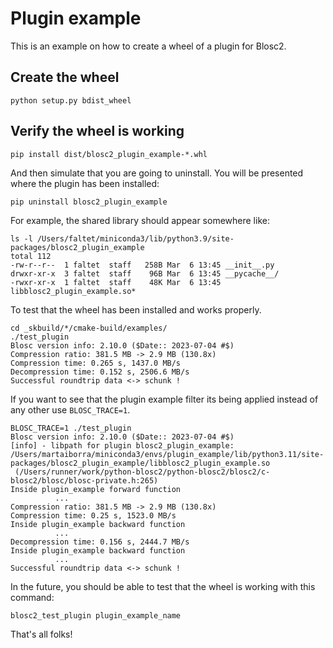 # Plugin example

This is an example on how to create a wheel of a plugin for Blosc2.

## Create the wheel

```shell
python setup.py bdist_wheel
```

## Verify the wheel is working

```shell
pip install dist/blosc2_plugin_example-*.whl
```

And then simulate that you are going to uninstall.  You will be presented where the plugin has been installed:

```shell
pip uninstall blosc2_plugin_example
```

For example, the shared library should appear somewhere like:

```shell
ls -l /Users/faltet/miniconda3/lib/python3.9/site-packages/blosc2_plugin_example
total 112
-rw-r--r--  1 faltet  staff   258B Mar  6 13:45 __init__.py
drwxr-xr-x  3 faltet  staff    96B Mar  6 13:45 __pycache__/
-rwxr-xr-x  1 faltet  staff    48K Mar  6 13:45 libblosc2_plugin_example.so*
```

To test that the wheel has been installed and works properly.

```shell
cd _skbuild/*/cmake-build/examples/
./test_plugin
Blosc version info: 2.10.0 ($Date:: 2023-07-04 #$)
Compression ratio: 381.5 MB -> 2.9 MB (130.8x)
Compression time: 0.265 s, 1437.0 MB/s
Decompression time: 0.152 s, 2506.6 MB/s
Successful roundtrip data <-> schunk !
```

If you want to see that the plugin example filter its being applied
instead of any other use `BLOSC_TRACE=1`.

```shell
BLOSC_TRACE=1 ./test_plugin
Blosc version info: 2.10.0 ($Date:: 2023-07-04 #$)
[info] - libpath for plugin blosc2_plugin_example: /Users/martaiborra/miniconda3/envs/plugin_example/lib/python3.11/site-packages/blosc2_plugin_example/libblosc2_plugin_example.so
 (/Users/runner/work/python-blosc2/python-blosc2/blosc2/c-blosc2/blosc/blosc-private.h:265)
Inside plugin_example forward function
          ...
Compression ratio: 381.5 MB -> 2.9 MB (130.8x)
Compression time: 0.25 s, 1523.0 MB/s
Inside plugin_example backward function
          ...
Decompression time: 0.156 s, 2444.7 MB/s
Inside plugin_example backward function
          ...
Successful roundtrip data <-> schunk !
```

In the future, you should be able to test that the wheel is working with this command:

```shell
blosc2_test_plugin plugin_example_name
```

That's all folks!
